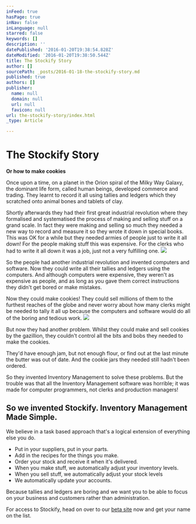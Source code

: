```yaml
---
inFeed: true
hasPage: true
inNav: false
inLanguage: null
starred: false
keywords: []
description: ''
datePublished: '2016-01-20T19:38:54.828Z'
dateModified: '2016-01-20T19:38:50.544Z'
title: The Stockify Story
author: []
sourcePath: _posts/2016-01-18-the-stockify-story.md
published: true
authors: []
publisher:
  name: null
  domain: null
  url: null
  favicon: null
url: the-stockify-story/index.html
_type: Article

---
```

# The Stockify Story

**Or how to make cookies**

Once upon a time, on a planet in the Orion spiral of the Milky Way Galaxy, the dominant life form, called human beings, developed commerce and trading. They learnt to record it all using tallies and ledgers which they scratched onto animal bones and tablets of clay.

Shortly afterwards they had their first great industrial revolution where they formalised and systematised the process of making and selling stuff on a grand scale. In fact they were making and selling so much they needed a new way to record and measure it so they wrote it down in special books. This was OK for a while but they needed armies of people just to write it all down! For the people making stuff this was expensive. For the clerks who had to write it all down it was a job, just not a very fulfilling one.
![](https://the-grid-user-content.s3-us-west-2.amazonaws.com/920e217f-68e5-4365-9fb0-b078da06bc70.jpg)

So the people had another industrial revolution and invented computers and software. Now they could write all their tallies and ledgers using the computers. And although computers were expensive, they weren't as expensive as people, and as long as you gave them correct instructions they didn't get bored or make mistakes.

Now they could make cookies! They could sell millions of them to the furthest reaches of the globe and never worry about how many clerks might be needed to tally it all up because the computers and software would do all of the boring and tedious work.
![](https://the-grid-user-content.s3-us-west-2.amazonaws.com/ee838b3a-541c-4b7f-8d58-c39608ce1814.jpg)

But now they had another problem. Whilst they could make and sell cookies by the gazillion, they couldn't control all the bits and bobs they needed to make the cookies.

They'd have enough jam, but not enough flour, or find out at the last minute the butter was out of date. And the cookie jars they needed still hadn't been ordered. 

So they invented Inventory Management to solve these problems. But the trouble was that all the Inventory Management software was horrible; it was made for computer programmers, not clerks and production managers!

## So we invented Stockify. Inventory Management Made Simple.

We believe in a task based approach that's a logical extension of everything else you do. 

* Put in your suppliers, put in your parts.
* Add in the recipes for the things you make.
* Order your stock and receive it when it's delivered.
* When you make stuff, we automatically adjust your inventory levels.
* When you sell stuff, we automatically adjust your stock levels
* We automatically update your accounts.

Because tallies and ledgers are boring and we want you to be able to focus on your business and  customers rather than administration.

For access to Stockify, head on over to our [beta site][0] now and get your name on the list.

[0]: https://stockify.biz/index.html